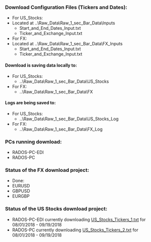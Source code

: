 ### Download Configuration Files (Tickers and Dates):
* For US_Stocks:
 * Located at ..\Raw_Data\Raw_1_sec_Bar_Data\Inputs
   * Start_and_End_Dates_Input.txt
   * Ticker_and_Exchange_Input.txt
* For FX:
 * Located at ..\Raw_Data\Raw_1_sec_Bar_Data\FX_Inputs
   * Start_and_End_Dates_Input.txt
   * Ticker_and_Exchange_Input.txt

#### Download is saving data locally to:
* For US_Stocks:
  * ..\Raw_Data\Raw_1_sec_Bar_Data\US_Stocks
* For FX:
  * ..\Raw_Data\Raw_1_sec_Bar_Data\FX
  

#### Logs are being saved to:
* For US_Stocks:
  * ..\Raw_Data\Raw_1_sec_Bar_Data\US_Stocks_Log
* For FX:
  * ..\Raw_Data\Raw_1_sec_Bar_Data\FX_Log

### PCs running download:
* RADOS-PC-EDI
* RADOS-PC

### Status of the FX download project:
* Done:
 * EURUSD
 * GBPUSD
 * EURGBP

### Status of the US Stocks download project:
* RADOS-PC-EDI currently downloading [US_Stocks_Tickers_1.txt](./Python_TWS_API_Historical_Data_Download/Python_TWS_API_Historical_Data_Download/US_Stocks_Tickers_1.txt) for 08/01/2018 - 09/19/2018
* RADOS-PC currently downloading [US_Stocks_Tickers_2.txt](./Python_TWS_API_Historical_Data_Download/Python_TWS_API_Historical_Data_Download/US_Stocks_Tickers_2.txt) for 08/01/2018 - 09/19/2018
